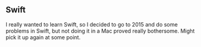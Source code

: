 ## Swift

I really wanted to learn Swift, so I decided to go to 2015 and do some problems in Swift, but not doing it in a Mac proved really bothersome. Might pick it up again at some point.